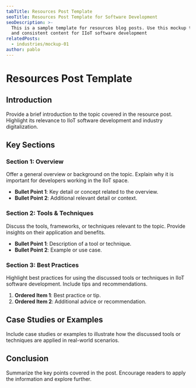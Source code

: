 ```yaml
---
tabTitle: Resources Post Template
seoTitle: Resources Post Template for Software Development
seoDescription: >-
  This is a sample template for resources blog posts. Use this mockup to create structured
  and consistent content for IIoT software development
relatedPosts:
  - industries/mockup-01
author: pablo
---
```


# Resources Post Template

## Introduction

Provide a brief introduction to the topic covered in the resource post. Highlight its
relevance to IIoT software development and industry digitalization.

## Key Sections

### Section 1: Overview

Offer a general overview or background on the topic. Explain why it is important for
developers working in the IIoT space.

- **Bullet Point 1**: Key detail or concept related to the overview.
- **Bullet Point 2**: Additional relevant detail or context.

### Section 2: Tools & Techniques

Discuss the tools, frameworks, or techniques relevant to the topic. Provide insights on
their application and benefits.

- **Bullet Point 1**: Description of a tool or technique.
- **Bullet Point 2**: Example or use case.

### Section 3: Best Practices

Highlight best practices for using the discussed tools or techniques in IIoT software
development. Include tips and recommendations.

1. **Ordered Item 1**: Best practice or tip.
1. **Ordered Item 2**: Additional advice or recommendation.

## Case Studies or Examples

Include case studies or examples to illustrate how the discussed tools or techniques are
applied in real-world scenarios.

## Conclusion

Summarize the key points covered in the post. Encourage readers to apply the information
and explore further.

